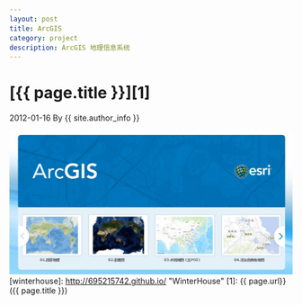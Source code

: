 ```yaml
---
layout: post
title: ArcGIS
category: project
description: ArcGIS 地理信息系统
---
```

# [{{ page.title }}][1]
2012-01-16 By {{ site.author_info }}

![Alt text](../../images/arcgis/arcgis_home_pic.JPG "https://www.arcgis.com/home/")
[winterhouse]:    http://695215742.github.io/  "WinterHouse"
[1]:    {{ page.url}}  ({{ page.title }})
